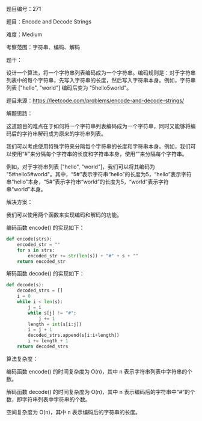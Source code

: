题目编号：271

题目：Encode and Decode Strings

难度：Medium

考察范围：字符串、编码、解码

题干：

设计一个算法，将一个字符串列表编码成为一个字符串。编码规则是：对于字符串列表中的每个字符串，先写入字符串的长度，然后写入字符串本身。例如，字符串列表 ["hello", "world"] 编码后变为 "5hello5world"。

题目来源：https://leetcode.com/problems/encode-and-decode-strings/

解题思路：

这道题目的难点在于如何将一个字符串列表编码成为一个字符串，同时又能够将编码后的字符串解码成为原来的字符串列表。

我们可以考虑使用特殊字符来分隔每个字符串的长度和字符串本身。例如，我们可以使用“#”来分隔每个字符串的长度和字符串本身，使用“”来分隔每个字符串。

例如，对于字符串列表 ["hello", "world"]，我们可以将其编码为 "5#hello5#world"。其中，“5#”表示字符串“hello”的长度为5，“hello”表示字符串“hello”本身，“5#”表示字符串“world”的长度为5，“world”表示字符串“world”本身。

解决方案：

我们可以使用两个函数来实现编码和解码的功能。

编码函数 encode() 的实现如下：

```python
def encode(strs):
    encoded_str = ""
    for s in strs:
        encoded_str += str(len(s)) + "#" + s + ""
    return encoded_str
```

解码函数 decode() 的实现如下：

```python
def decode(s):
    decoded_strs = []
    i = 0
    while i < len(s):
        j = i
        while s[j] != "#":
            j += 1
        length = int(s[i:j])
        i = j + 1
        decoded_strs.append(s[i:i+length])
        i += length + 1
    return decoded_strs
```

算法复杂度：

编码函数 encode() 的时间复杂度为 O(n)，其中 n 表示字符串列表中字符串的个数。

解码函数 decode() 的时间复杂度为 O(n)，其中 n 表示编码后的字符串中“#”的个数，即字符串列表中字符串的个数。

空间复杂度为 O(n)，其中 n 表示编码后的字符串的长度。